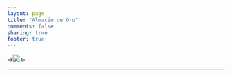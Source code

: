 ```yaml
---
layout: page
title: "Almacén de Oro"
comments: false
sharing: true
footer: true
---
```


->![](http://img2.wikia.nocookie.net/__cb20130217202004/clashofclans/images/thumb/5/5f/Gold_Storage11.png/250px-Gold_Storage11.png)<-

---

